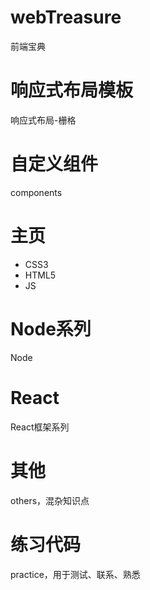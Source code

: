 # webTreasure
前端宝典
# 响应式布局模板
响应式布局-栅格
# 自定义组件
components
# 主页
* CSS3
* HTML5
* JS
# Node系列
Node
# React
React框架系列
# 其他
others，混杂知识点
# 练习代码
practice，用于测试、联系、熟悉

